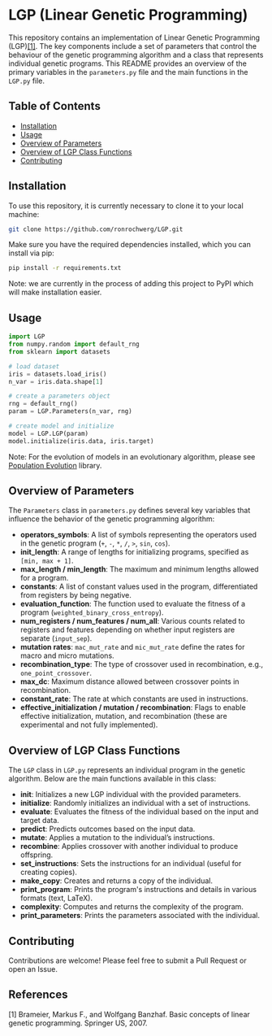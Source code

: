 
# LGP (Linear Genetic Programming)

This repository contains an implementation of Linear Genetic Programming (LGP)[[1]](#1). The key components include a set of parameters that control the behaviour of the genetic programming algorithm and a class that represents individual genetic programs. This README provides an overview of the primary variables in the `parameters.py` file and the main functions in the `LGP.py` file.

## Table of Contents

- [Installation](#installation)
- [Usage](#usage)
- [Overview of Parameters](#overview-of-parameters)
- [Overview of LGP Class Functions](#overview-of-lgp-class-functions)
- [Contributing](#contributing)
<!--- [License](#license)-->

## Installation

To use this repository, it is currently necessary to clone it to your local machine:

```bash
git clone https://github.com/ronrochwerg/LGP.git
```

Make sure you have the required dependencies installed, which you can install via pip:

```bash
pip install -r requirements.txt
```
Note: we are currently in the process of adding this project to PyPI which will make installation easier.

## Usage
```python
import LGP
from numpy.random import default_rng
from sklearn import datasets

# load dataset
iris = datasets.load_iris()
n_var = iris.data.shape[1]

# create a parameters object
rng = default_rng()
param = LGP.Parameters(n_var, rng)

# create model and initialize
model = LGP.LGP(param)
model.initialize(iris.data, iris.target)
```
Note: For the evolution of models in an evolutionary algorithm, please see [Population Evolution](https://github.com/ronrochwerg/Population_Evolution.git) library.

## Overview of Parameters

The `Parameters` class in `parameters.py` defines several key variables that influence the behavior of the genetic programming algorithm:

- **operators_symbols**: A list of symbols representing the operators used in the genetic program (`+`, `-`, `*`, `/`, `>`, `sin`, `cos`).
- **init_length**: A range of lengths for initializing programs, specified as `[min, max + 1]`.
- **max_length / min_length**: The maximum and minimum lengths allowed for a program.
- **constants**: A list of constant values used in the program, differentiated from registers by being negative.
- **evaluation_function**: The function used to evaluate the fitness of a program (`weighted_binary_cross_entropy`).
- **num_registers / num_features / num_all**: Various counts related to registers and features depending on whether input registers are separate (`input_sep`).
- **mutation rates**: `mac_mut_rate` and `mic_mut_rate` define the rates for macro and micro mutations.
- **recombination_type**: The type of crossover used in recombination, e.g., `one_point_crossover`.
- **max_dc**: Maximum distance allowed between crossover points in recombination.
- **constant_rate**: The rate at which constants are used in instructions.
- **effective_initialization / mutation / recombination**: Flags to enable effective initialization, mutation, and recombination (these are experimental and not fully implemented).

## Overview of LGP Class Functions

The `LGP` class in `LGP.py` represents an individual program in the genetic algorithm. Below are the main functions available in this class:

- **__init__**: Initializes a new LGP individual with the provided parameters.
- **initialize**: Randomly initializes an individual with a set of instructions.
- **evaluate**: Evaluates the fitness of the individual based on the input and target data.
- **predict**: Predicts outcomes based on the input data.
- **mutate**: Applies a mutation to the individual’s instructions.
- **recombine**: Applies crossover with another individual to produce offspring.
- **set_instructions**: Sets the instructions for an individual (useful for creating copies).
- **make_copy**: Creates and returns a copy of the individual.
- **print_program**: Prints the program's instructions and details in various formats (text, LaTeX).
- **complexity**: Computes and returns the complexity of the program.
- **print_parameters**: Prints the parameters associated with the individual.

## Contributing

Contributions are welcome! Please feel free to submit a Pull Request or open an Issue.

<!--
## License

This project is licensed under the MIT License. See the `LICENSE` file for details.
-->


## References

<a id="1">[1]</a> 
Brameier, Markus F., and Wolfgang Banzhaf. Basic concepts of linear genetic programming. Springer US, 2007.
